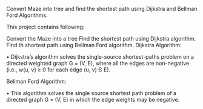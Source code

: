 Convert Maze into tree and find the shortest path using Dijkstra and Bellman Ford Algorithms.










This project contains following:

Convert the Maze into a tree
Find the shortest path using Dijkstra algorithm.
Find th shortest path using Bellman Ford algorithm.
Dijkstra Algorithm:

• Dijkstra’s algorithm solves the single-source shortest-paths problem on a directed weighted graph G = (V, E), where all the edges are non-negative (i.e., w(u, v) ≥ 0 for each edge (u, v) Є E).

Bellman Ford Algorithm:

• This algorithm solves the single source shortest path problem of a directed graph G = (V, E) in which the edge weights may be negative.
